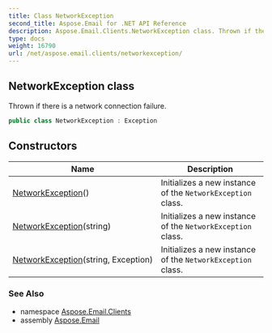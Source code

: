 ```yaml
---
title: Class NetworkException
second_title: Aspose.Email for .NET API Reference
description: Aspose.Email.Clients.NetworkException class. Thrown if there is a network connection failure
type: docs
weight: 16790
url: /net/aspose.email.clients/networkexception/
---
```

## NetworkException class

Thrown if there is a network connection failure.

```csharp
public class NetworkException : Exception
```

## Constructors

| Name | Description |
| --- | --- |
| [NetworkException](networkexception/#constructor)() | Initializes a new instance of the `NetworkException` class. |
| [NetworkException](networkexception/#constructor_1)(string) | Initializes a new instance of the `NetworkException` class. |
| [NetworkException](networkexception/#constructor_2)(string, Exception) | Initializes a new instance of the `NetworkException` class. |

### See Also

* namespace [Aspose.Email.Clients](../../aspose.email.clients/)
* assembly [Aspose.Email](../../)


